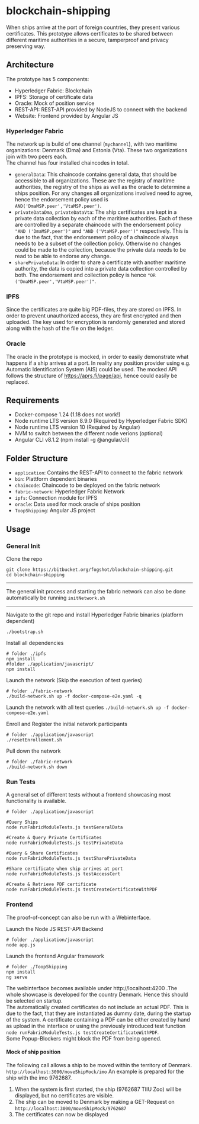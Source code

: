 # blockchain-shipping
When ships arrive at the port of foreign countries, they present various certificates. This prototype allows certificates to be shared between different maritime authorities in a secure, tamperproof and privacy preserving way.
## Architecture
The prototype has 5 components:  

* Hyperledger Fabric: Blockchain
* IPFS: Storage of certificate data
* Oracle: Mock of position service
* REST-API: REST-API provided by NodeJS to connect with the backend
* Website: Frontend provided by Angular JS
### Hyperledger Fabric
The network up is build of one channel (`mychannel`), with two maritime organizations: Denmark (Dma) and Estonia (Vta). These two organizations join with two peers each.  
The channel has four installed chaincodes in total.  

* `generalData`: This chaincode contains general data, that should be accessible to all organizations. These are the registry of maritime authorities, the registry of the ships as well as the oracle to determine a ships position. For any changes all organizations involved need to agree, hence the endorsement policy used is `AND('DmaMSP.peer','VtaMSP.peer')`.
* `privateDataDma`, `privateDataVta`: The ship certificates are kept in a private data collection by each of the maritime authorities. Each of these are controlled by a separate chaincode with the endorsement policy `"AND ('DmaMSP.peer')"` and `"AND ('VtaMSP.peer')"` respectively. This is due to the fact, that the endorsement policy of a chaincode always needs to be a subset of the collection policy. Otherwise no changes could be made to the collection, because the private data needs to be read to be able to endorse any change.
* `sharePrivateData`: In order to share a certificate with another maritime authority, the data is copied into a private data collection controlled by both. The endorsement and collection policy is hence `"OR ('DmaMSP.peer','VtaMSP.peer')"`. 

### IPFS
Since the certificates are quite big PDF-files, they are stored on IPFS. In order to prevent unauthorized access, they are first encrypted and then uploaded. The key used for encryption is randomly generated and stored along with the hash of the file on the ledger.
### Oracle
The oracle in the prototype is mocked, in order to easily demonstrate what happens if a ship arrives at a port. In reality any position provider using e.g. Automatic Identification System  (AIS) could be used. The mocked API follows the structure of https://aprs.fi/page/api, hence could easily be replaced.
## Requirements
* Docker-compose 1.24 (1.18 does not work!)
* Node runtime LTS version 8.9.0 (Required by Hyperledger Fabric SDK)
* Node runtime LTS version 10 (Required by Angular)
* NVM to switch between the different node verions (optional)
* Angular CLI v8.1.2 (npm install -g @angular/cli)
## Folder Structure
* `application`:     Contains the REST-API to connect to the fabric network
* `bin`:     Plattform dependent binaries
* `chaincode`:   Chaincode to be deployed on the fabric network
* `fabric-network`:  Hyperledger Fabric Network
* `ipfs`:    Connection module for IPFS
* `oracle`:  Data used for mock oracle of ships position
* `ToopShipping`:    Angular JS project

## Usage
### General Init 
Clone the repo
```
git clone https://bitbucket.org/fogshot/blockchain-shipping.git
cd blockchain-shipping
```


***
The general init process and starting the fabric network can also be done automatically be running `initNetwork.sh`
***


Navigate to the git repo and install Hyperledger Fabric binaries (platform dependent)
```
./bootstrap.sh
```

Install all dependencies
```
# folder ./ipfs
npm install
#folder ./application/javascript/
npm install
```

Launch the network (Skip the execution of test queries)
```
# folder ./fabric-network
./build-network.sh up -f docker-compose-e2e.yaml -q
```
Launch the network with all test queries
`./build-network.sh up -f docker-compose-e2e.yaml`

Enroll and Register the initial network participants
```
# folder ./application/javascript
./resetEnrollement.sh
```

Pull down the network
```
# folder ./fabric-network
./build-network.sh down
```

### Run Tests
A general set of different tests without a frontend showcasing most functionality is available.

```
# folder ./application/javascript

#Query Ships
node runFabricModuleTests.js testGeneralData 

#Create & Query Private Certificates
node runFabricModuleTests.js testPrivateData 

#Query & Share Certificates
node runFabricModuleTests.js testSharePrivateData 

#Share certificate when ship arrives at port
node runFabricModuleTests.js testAccessCert 

#Create & Retrieve PDF certificate
node runFabricModuleTests.js testCreateCertificateWithPDF 
```

### Frontend
The proof-of-concept can also be run with a Webinterface.

Launch the Node JS REST-API Backend
```
# folder ./application/javascript
node app.js
```

Launch the frontend Angular framework
```
# folder ./ToopShipping
npm install
ng serve
```
The webinterface becomes available under http://localhost:4200 .The whole showcase is developed for the country Denmark. Hence this should be selected on startup.  
The automatically created certificates do not include an actual PDF. This is due to the fact, that they are instantiated as dummy date, during the startup of the system. A certificate containing a PDF can be either created by hand as upload in the interface or using the previously introduced test function `node runFabricModuleTests.js testCreateCertificateWithPDF`.   
Some Popup-Blockers might block the PDF from being opened.

#### Mock of ship position
The following call allows a ship to be moved within the territory of Denmark. 
`http://localhost:3000/moveShipMock/imo`
An example is prepared for the ship with the imo 9762687.
1. When the system is first started, the ship (9762687 TIIU Zoo) will be displayed, but no certificates are visible.
2. The ship can be moved to Denmark by making a GET-Request on  `http://localhost:3000/moveShipMock/9762687`
3. The certificates can now be displayed


